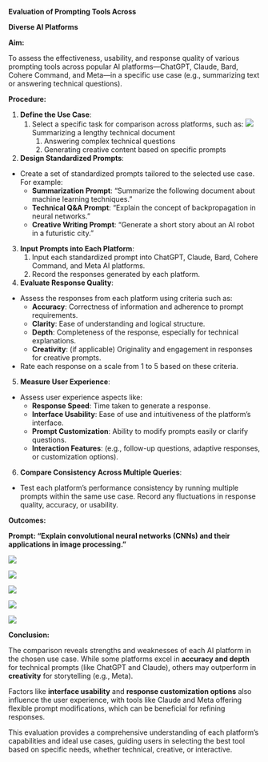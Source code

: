 **Evaluation of Prompting Tools Across**  

**Diverse AI Platforms** 

**Aim:** 

To assess the effectiveness, usability, and response quality of various prompting tools across popular AI platforms—ChatGPT, Claude, Bard, Cohere Command, and Meta—in a specific use case (e.g., summarizing text or answering technical questions). 

**Procedure:** 

1. **Define the Use Case**: 
   1. Select a specific task for comparison across platforms, such as: ![](Aspose.Words.eaa94925-4c73-49d9-a120-33474c5d6892.001.png) Summarizing a lengthy technical document 
      1. Answering complex technical questions 
      1. Generating creative content based on specific prompts 
1. **Design Standardized Prompts**: 
- Create a set of standardized prompts tailored to the selected use case. For example: 
  - **Summarization Prompt**: “Summarize the following document about machine learning techniques.” 
  - **Technical Q&A Prompt**: “Explain the concept of backpropagation in neural networks.” 
  - **Creative Writing Prompt**: “Generate a short story about an AI robot in a futuristic city.” 
3. **Input Prompts into Each Platform**: 
   1. Input each standardized prompt into ChatGPT, Claude, Bard, Cohere Command, and Meta AI platforms. 
   1. Record the responses generated by each platform. 
3. **Evaluate Response Quality**: 
- Assess the responses from each platform using criteria such as: 
  - **Accuracy**: Correctness of information and adherence to prompt requirements. 
  - **Clarity**: Ease of understanding and logical structure. 
  - **Depth**: Completeness of the response, especially for technical explanations. 
  - **Creativity**: (if applicable) Originality and engagement in responses for creative prompts. 
- Rate each response on a scale from 1 to 5 based on these criteria. 
5. **Measure User Experience**: 
- Assess user experience aspects like: 
  - **Response Speed**: Time taken to generate a response. 
  - **Interface Usability**: Ease of use and intuitiveness of the platform’s interface. 
  - **Prompt Customization**: Ability to modify prompts easily or clarify questions. 
  - **Interaction Features**: (e.g., follow-up questions, adaptive responses, or customization options). 
6. **Compare Consistency Across Multiple Queries**: 
- Test each platform’s performance consistency by running multiple prompts within the same use case. Record any fluctuations in response quality, accuracy, or usability. 

**Outcomes:** 

**Prompt: “Explain convolutional neural networks (CNNs) and their applications in image processing.”** 

![](Aspose.Words.eaa94925-4c73-49d9-a120-33474c5d6892.002.jpeg)

![](Aspose.Words.eaa94925-4c73-49d9-a120-33474c5d6892.003.jpeg)

![](Aspose.Words.eaa94925-4c73-49d9-a120-33474c5d6892.004.jpeg)

![](Aspose.Words.eaa94925-4c73-49d9-a120-33474c5d6892.005.jpeg)

![](Aspose.Words.eaa94925-4c73-49d9-a120-33474c5d6892.006.jpeg)

**Conclusion:** 

The comparison reveals strengths and weaknesses of each AI platform in the chosen use case. While some platforms excel in **accuracy and depth** for technical prompts (like ChatGPT and Claude), others may outperform in **creativity** for storytelling (e.g., Meta). 

Factors like **interface usability** and **response customization options** also influence the user experience, with tools like Claude and Meta offering flexible prompt modifications, which can be beneficial for refining responses. 

This evaluation provides a comprehensive understanding of each platform’s capabilities and ideal use cases, guiding users in selecting the best tool based on specific needs, whether technical, creative, or interactive. 
